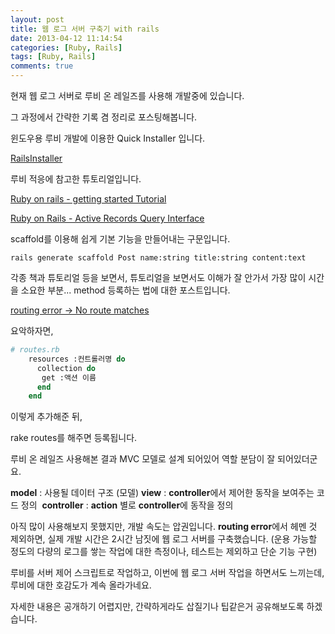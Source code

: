```yaml
---
layout: post
title: 웹 로그 서버 구축기 with rails
date: 2013-04-12 11:14:54
categories: [Ruby, Rails]
tags: [Ruby, Rails]
comments: true
---
```

현재 웹 로그 서버로 루비 온 레일즈를 사용해 개발중에 있습니다.

그 과정에서 간략한 기록 겸 정리로 포스팅해봅니다.


윈도우용 루비 개발에 이용한 Quick Installer 입니다.

[RailsInstaller](http://railsinstaller.org/)


루비 적응에 참고한 튜토리얼입니다.

[Ruby on rails - getting started Tutorial](http://rubykr.github.com/rails_guides/getting_started.html)

[Ruby on Rails - Active Records Query Interface](http://rubykr.github.io/rails_guides/active_record_querying.html)


scaffold를 이용해 쉽게 기본 기능을 만들어내는 구문입니다.
    
    rails generate scaffold Post name:string title:string content:text


각종 책과 튜토리얼 등을 보면서, 튜토리얼을 보면서도 이해가 잘 안가서 가장 많이 시간을 소요한 부분...
method 등록하는 법에 대한 포스트입니다.

[routing error -> No route matches](https://groups.google.com/forum/#!msg/rubykr/nfryLxkh9oI/bQ4w9lRjafgJ)

요악하자면, 


~~~ rb
# routes.rb
    resources :컨트롤러명 do 
      collection do 
       get :액션 이름
      end
    end
~~~

이렇게 추가해준 뒤,

rake routes를 해주면 등록됩니다.


루비 온 레일즈 사용해본 결과 MVC 모델로 설계 되어있어 역할 분담이 잘 되어있더군요.

**model** : 사용될 데이터 구조 (모델)
**view** : **controller**에서 제어한 동작을 보여주는 코드 정의 
**controller** : **action** 별로 **controller**에 동작을 정의

아직 많이 사용해보지 못했지만, 개발 속도는 압권입니다.
**routing error**에서 헤멘 것 제외하면, 실제 개발 시간은 2시간 남짓에 웹 로그 서버를 구축했습니다. (운용 가능할 정도의 다량의 로그를 쌓는 작업에 대한 측정이나, 테스트는 제외하고 단순 기능 구현)

루비를 서버 제어 스크립트로 작업하고, 이번에 웹 로그 서버 작업을 하면서도 느끼는데, 루비에 대한 호감도가 계속 올라가네요.

자세한 내용은 공개하기 어렵지만, 간략하게라도 삽질기나 팁같은거 공유해보도록 하겠습니다. 